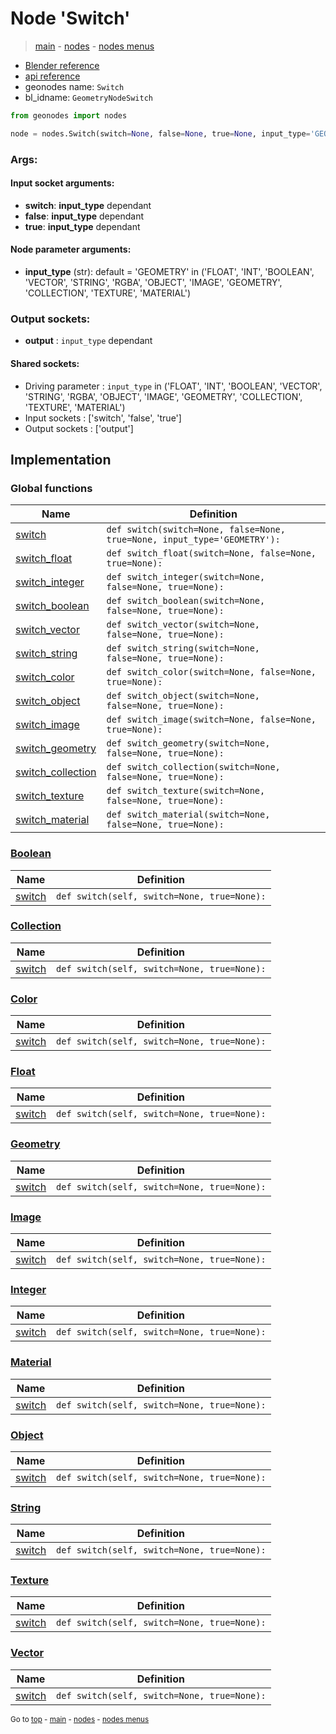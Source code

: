 # Node 'Switch'

> [main](../structure.md) - [nodes](nodes.md) - [nodes menus](nodes_menus.md)

- [Blender reference](https://docs.blender.org/manual/en/latest/modeling/geometry_nodes/utilities/switch.html)
- [api reference](https://docs.blender.org/api/current/bpy.types.GeometryNodeSwitch.html)
- geonodes name: `Switch`
- bl_idname: `GeometryNodeSwitch`

```python
from geonodes import nodes

node = nodes.Switch(switch=None, false=None, true=None, input_type='GEOMETRY')
```

### Args:

#### Input socket arguments:

- **switch**: **input_type** dependant
- **false**: **input_type** dependant
- **true**: **input_type** dependant

#### Node parameter arguments:

- **input_type** (str): default = 'GEOMETRY' in ('FLOAT', 'INT', 'BOOLEAN', 'VECTOR', 'STRING', 'RGBA', 'OBJECT', 'IMAGE', 'GEOMETRY', 'COLLECTION', 'TEXTURE', 'MATERIAL')

### Output sockets:

- **output** : ``input_type`` dependant

#### Shared sockets:

- Driving parameter : ``input_type`` in ('FLOAT', 'INT', 'BOOLEAN', 'VECTOR', 'STRING', 'RGBA', 'OBJECT', 'IMAGE', 'GEOMETRY', 'COLLECTION', 'TEXTURE', 'MATERIAL')
- Input sockets  : ['switch', 'false', 'true']
- Output sockets : ['output']
## Implementation

### Global functions

| Name | Definition |
|------|------------|
 | [switch](A.md#switch) | `def switch(switch=None, false=None, true=None, input_type='GEOMETRY'):` |
 | [switch_float](A.md#switch_float) | `def switch_float(switch=None, false=None, true=None):` |
 | [switch_integer](A.md#switch_integer) | `def switch_integer(switch=None, false=None, true=None):` |
 | [switch_boolean](A.md#switch_boolean) | `def switch_boolean(switch=None, false=None, true=None):` |
 | [switch_vector](A.md#switch_vector) | `def switch_vector(switch=None, false=None, true=None):` |
 | [switch_string](A.md#switch_string) | `def switch_string(switch=None, false=None, true=None):` |
 | [switch_color](A.md#switch_color) | `def switch_color(switch=None, false=None, true=None):` |
 | [switch_object](A.md#switch_object) | `def switch_object(switch=None, false=None, true=None):` |
 | [switch_image](A.md#switch_image) | `def switch_image(switch=None, false=None, true=None):` |
 | [switch_geometry](A.md#switch_geometry) | `def switch_geometry(switch=None, false=None, true=None):` |
 | [switch_collection](A.md#switch_collection) | `def switch_collection(switch=None, false=None, true=None):` |
 | [switch_texture](A.md#switch_texture) | `def switch_texture(switch=None, false=None, true=None):` |
 | [switch_material](A.md#switch_material) | `def switch_material(switch=None, false=None, true=None):` |

### [Boolean](Boolean.md)

| Name | Definition |
|------|------------|
 | [switch](Boolean.md#switch) | `def switch(self, switch=None, true=None):` |

### [Collection](Collection.md)

| Name | Definition |
|------|------------|
 | [switch](Collection.md#switch) | `def switch(self, switch=None, true=None):` |

### [Color](Color.md)

| Name | Definition |
|------|------------|
 | [switch](Color.md#switch) | `def switch(self, switch=None, true=None):` |

### [Float](Float.md)

| Name | Definition |
|------|------------|
 | [switch](Float.md#switch) | `def switch(self, switch=None, true=None):` |

### [Geometry](Geometry.md)

| Name | Definition |
|------|------------|
 | [switch](Geometry.md#switch) | `def switch(self, switch=None, true=None):` |

### [Image](Image.md)

| Name | Definition |
|------|------------|
 | [switch](Image.md#switch) | `def switch(self, switch=None, true=None):` |

### [Integer](Integer.md)

| Name | Definition |
|------|------------|
 | [switch](Integer.md#switch) | `def switch(self, switch=None, true=None):` |

### [Material](Material.md)

| Name | Definition |
|------|------------|
 | [switch](Material.md#switch) | `def switch(self, switch=None, true=None):` |

### [Object](Object.md)

| Name | Definition |
|------|------------|
 | [switch](Object.md#switch) | `def switch(self, switch=None, true=None):` |

### [String](String.md)

| Name | Definition |
|------|------------|
 | [switch](String.md#switch) | `def switch(self, switch=None, true=None):` |

### [Texture](Texture.md)

| Name | Definition |
|------|------------|
 | [switch](Texture.md#switch) | `def switch(self, switch=None, true=None):` |

### [Vector](Vector.md)

| Name | Definition |
|------|------------|
 | [switch](Vector.md#switch) | `def switch(self, switch=None, true=None):` |

<sub>Go to [top](#node-Switch) - [main](../structure.md) - [nodes](nodes.md) - [nodes menus](nodes_menus.md)</sub>

